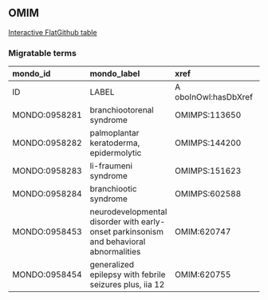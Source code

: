 ## OMIM
[Interactive FlatGithub table](https://flatgithub.com/monarch-initiative/mondo-ingest?filename=src/ontology/slurp/omim.tsv)

### Migratable terms
| mondo_id      | mondo_label                                                                            | xref                 | xref_source                | original_label                                                                         | definition    | parents       |
|:--------------|:---------------------------------------------------------------------------------------|:---------------------|:---------------------------|:---------------------------------------------------------------------------------------|:--------------|:--------------|
| ID            | LABEL                                                                                  | A oboInOwl:hasDbXref | >A oboInOwl:source SPLIT=| |                                                                                        | A IAO:0000115 | SC %          |
| MONDO:0958281 | branchiootorenal syndrome                                                              | OMIMPS:113650        | MONDO:equivalentTo         | Branchiootorenal syndrome                                                              |               |               |
| MONDO:0958282 | palmoplantar keratoderma, epidermolytic                                                | OMIMPS:144200        | MONDO:equivalentTo         | Palmoplantar keratoderma, epidermolytic                                                |               |               |
| MONDO:0958283 | li-fraumeni syndrome                                                                   | OMIMPS:151623        | MONDO:equivalentTo         | Li-Fraumeni syndrome                                                                   |               |               |
| MONDO:0958284 | branchiootic syndrome                                                                  | OMIMPS:602588        | MONDO:equivalentTo         | Branchiootic syndrome                                                                  |               |               |
| MONDO:0958453 | neurodevelopmental disorder with early-onset parkinsonism and behavioral abnormalities | OMIM:620747          | MONDO:equivalentTo         | neurodevelopmental disorder with early-onset parkinsonism and behavioral abnormalities |               |               |
| MONDO:0958454 | generalized epilepsy with febrile seizures plus,  iia 12                               | OMIM:620755          | MONDO:equivalentTo         | generalized epilepsy with febrile seizures plus,  iia 12                               |               | MONDO:0018214 |